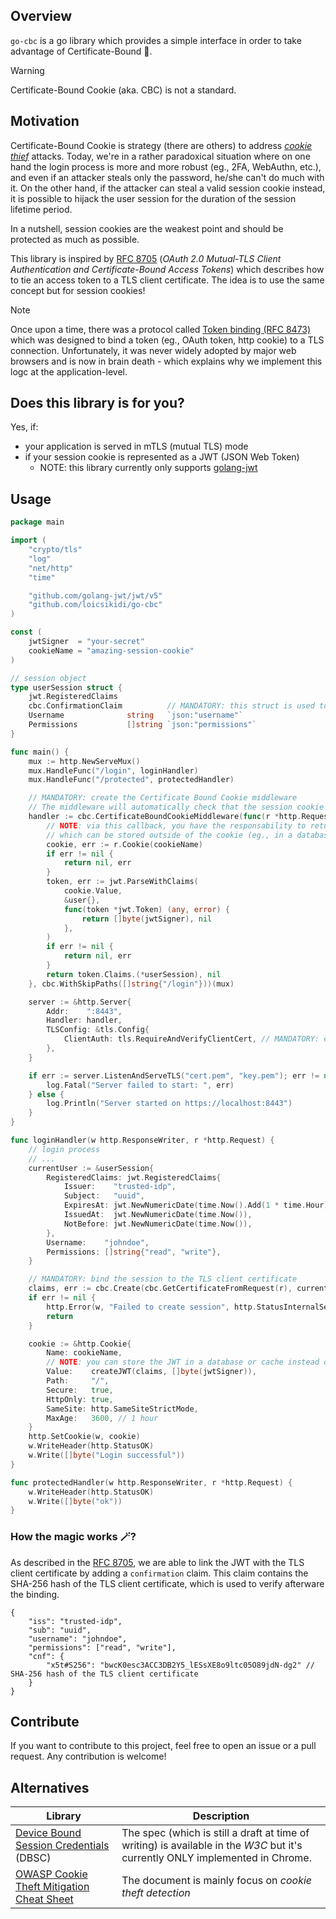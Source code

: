 ## Overview

`go-cbc` is a go library which provides a simple interface in order to take advantage of Certificate-Bound 🍪.

> [!WARNING]  
> Certificate-Bound Cookie (aka. CBC) is not a standard.

## Motivation

Certificate-Bound Cookie is strategy (there are others) to address [*cookie thief*](https://cheatsheetseries.owasp.org/cheatsheets/Cookie_Theft_Mitigation_Cheat_Sheet.html) attacks. Today, we're in a rather paradoxical situation where on one hand the login process is more and more robust (eg., 2FA, WebAuthn, etc.), and even if an attacker steals only the password, he/she can't do much with it. On the other hand, if the attacker can steal a valid session cookie instead, it is possible to hijack the user session for the duration of the session lifetime period.

In a nutshell, session cookies are the weakest point and should be protected as much as possible.

This library is inspired by [RFC 8705](https://www.rfc-editor.org/rfc/rfc8705.html) (*OAuth 2.0 Mutual-TLS Client Authentication and Certificate-Bound Access Tokens*) which describes how to tie an access token to a TLS client certificate. The idea is to use the same concept but for session cookies!

> [!NOTE]  
> Once upon a time, there was a protocol called [Token binding (RFC 8473)](https://datatracker.ietf.org/doc/html/rfc8473) which was designed to bind a token (eg., OAuth token, http cookie) to a TLS connection. Unfortunately, it was never widely adopted by major web browsers and is now in brain death - which explains why we implement this logc at the application-level.

## Does this library is for you?

Yes, if:
* your application is served in mTLS (mutual TLS) mode
* if your session cookie is represented as a JWT (JSON Web Token)
  * NOTE: this library currently only supports [golang-jwt](https://github.com/golang-jwt/jwt)

## Usage

```go
package main

import (
	"crypto/tls"
	"log"
	"net/http"
	"time"

	"github.com/golang-jwt/jwt/v5"
	"github.com/loicsikidi/go-cbc"
)

const (
	jwtSigner  = "your-secret"
	cookieName = "amazing-session-cookie"
)

// session object
type userSession struct {
	jwt.RegisteredClaims
	cbc.ConfirmationClaim          // MANDATORY: this struct is used to store the certificate binding information
	Username              string   `json:"username"`
	Permissions           []string `json:"permissions"`
}

func main() {
	mux := http.NewServeMux()
	mux.HandleFunc("/login", loginHandler)
	mux.HandleFunc("/protected", protectedHandler)

	// MANDATORY: create the Certificate Bound Cookie middleware
	// The middleware will automatically check that the session cookie is bound to the TLS client certificate
	handler := cbc.CertificateBoundCookieMiddleware(func(r *http.Request) (cbc.CertificateBoundClaims, error) {
		// NOTE: via this callback, you have the responsability to return the session claims
		// which can be stored outside of the cookie (eg., in a database, cache, etc.)
		cookie, err := r.Cookie(cookieName)
		if err != nil {
			return nil, err
		}
		token, err := jwt.ParseWithClaims(
			cookie.Value,
			&user{},
			func(token *jwt.Token) (any, error) {
				return []byte(jwtSigner), nil
			},
		)
		if err != nil {
			return nil, err
		}
		return token.Claims.(*userSession), nil
	}, cbc.WithSkipPaths([]string{"/login"}))(mux)

	server := &http.Server{
		Addr:    ":8443",
		Handler: handler,
		TLSConfig: &tls.Config{
			ClientAuth: tls.RequireAndVerifyClientCert, // MANDATORY: enforce mTLS
		},
	}

	if err := server.ListenAndServeTLS("cert.pem", "key.pem"); err != nil && err != http.ErrServerClosed {
		log.Fatal("Server failed to start: ", err)
	} else {
		log.Println("Server started on https://localhost:8443")
	}
}

func loginHandler(w http.ResponseWriter, r *http.Request) {
	// login process
	// ...
	currentUser := &userSession{
		RegisteredClaims: jwt.RegisteredClaims{
			Issuer:    "trusted-idp",
			Subject:   "uuid",
			ExpiresAt: jwt.NewNumericDate(time.Now().Add(1 * time.Hour)),
			IssuedAt:  jwt.NewNumericDate(time.Now()),
			NotBefore: jwt.NewNumericDate(time.Now()),
		},
		Username:    "johndoe",
		Permissions: []string{"read", "write"},
	}

	// MANDATORY: bind the session to the TLS client certificate
	claims, err := cbc.Create(cbc.GetCertificateFromRequest(r), currentUser)
	if err != nil {
		http.Error(w, "Failed to create session", http.StatusInternalServerError)
		return
	}

	cookie := &http.Cookie{
		Name: cookieName,
		// NOTE: you can store the JWT in a database or cache instead of a cookie and use the cookie only as a reference
		Value:    createJWT(claims, []byte(jwtSigner)),
		Path:     "/",
		Secure:   true,
		HttpOnly: true,
		SameSite: http.SameSiteStrictMode,
		MaxAge:   3600, // 1 hour
	}
	http.SetCookie(w, cookie)
	w.WriteHeader(http.StatusOK)
	w.Write([]byte("Login successful"))
}

func protectedHandler(w http.ResponseWriter, r *http.Request) {
	w.WriteHeader(http.StatusOK)
	w.Write([]byte("ok"))
}
```

### How the magic works 🪄?

As described in the [RFC 8705](https://www.rfc-editor.org/rfc/rfc8705.html), we are able to link the JWT with the TLS client certificate by adding a `confirmation` claim. This claim contains the SHA-256 hash of the TLS client certificate, which is used to verify afterware the binding.

```jsonc
{
    "iss": "trusted-idp",
    "sub": "uuid",
    "username": "johndoe",
    "permissions": ["read", "write"],
    "cnf": {
        "x5t#S256": "bwcK0esc3ACC3DB2Y5_lESsXE8o9ltc05O89jdN-dg2" // SHA-256 hash of the TLS client certificate
    }
}
```

## Contribute

If you want to contribute to this project, feel free to open an issue or a pull request. Any contribution is welcome!

## Alternatives

| Library | Description |
|---------|-------------|
| [Device Bound Session Credentials](https://w3c.github.io/webappsec-dbsc/) (DBSC) | The spec (which is still a draft at time of writing) is available in the *W3C* but it's currently ONLY implemented in Chrome. |
| [OWASP Cookie Theft Mitigation Cheat Sheet](https://cheatsheetseries.owasp.org/cheatsheets/Cookie_Theft_Mitigation_Cheat_Sheet.html) | The document is mainly focus on *cookie theft detection*  |
